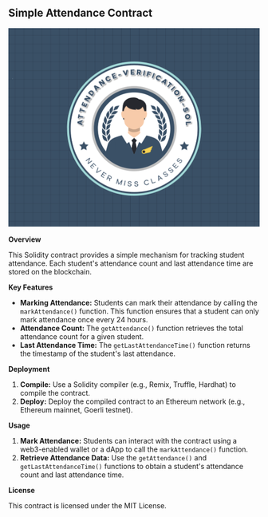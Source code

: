 ## Simple Attendance Contract
![Project Logo](logo.png)

**Overview**

This Solidity contract provides a simple mechanism for tracking student attendance. Each student's attendance count and last attendance time are stored on the blockchain.

**Key Features**

- **Marking Attendance:** Students can mark their attendance by calling the `markAttendance()` function. This function ensures that a student can only mark attendance once every 24 hours.
- **Attendance Count:** The `getAttendance()` function retrieves the total attendance count for a given student.
- **Last Attendance Time:** The `getLastAttendanceTime()` function returns the timestamp of the student's last attendance.

**Deployment**

1. **Compile:** Use a Solidity compiler (e.g., Remix, Truffle, Hardhat) to compile the contract.
2. **Deploy:** Deploy the compiled contract to an Ethereum network (e.g., Ethereum mainnet, Goerli testnet).

**Usage**

1. **Mark Attendance:** Students can interact with the contract using a web3-enabled wallet or a dApp to call the `markAttendance()` function.
2. **Retrieve Attendance Data:** Use the `getAttendance()` and `getLastAttendanceTime()` functions to obtain a student's attendance count and last attendance time.

**License**

This contract is licensed under the MIT License.
